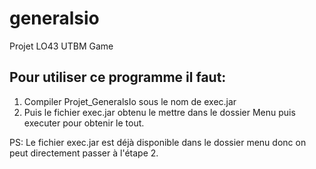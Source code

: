 # generalsio
Projet LO43 UTBM Game

## Pour utiliser ce programme il faut:
1) Compiler Projet_GeneralsIo sous le nom de exec.jar
2) Puis le fichier exec.jar obtenu le mettre dans le dossier Menu puis executer pour obtenir le tout.

PS: Le fichier exec.jar est déjà disponible dans le dossier menu donc on peut directement passer à l'étape 2.
